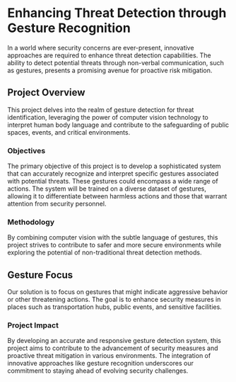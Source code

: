 # Enhancing Threat Detection through Gesture Recognition

In a world where security concerns are ever-present, innovative approaches are required to enhance threat detection capabilities. The ability to detect potential threats through non-verbal communication, such as gestures, presents a promising avenue for proactive risk mitigation.

## Project Overview

This project delves into the realm of gesture detection for threat identification, leveraging the power of computer vision technology to interpret human body language and contribute to the safeguarding of public spaces, events, and critical environments.

### Objectives

The primary objective of this project is to develop a sophisticated system that can accurately recognize and interpret specific gestures associated with potential threats. These gestures could encompass a wide range of actions. The system will be trained on a diverse dataset of gestures, allowing it to differentiate between harmless actions and those that warrant attention from security personnel.

### Methodology

By combining computer vision with the subtle language of gestures, this project strives to contribute to safer and more secure environments while exploring the potential of non-traditional threat detection methods.

## Gesture Focus

Our solution is to focus on gestures that might indicate aggressive behavior or other threatening actions. The goal is to enhance security measures in places such as transportation hubs, public events, and sensitive facilities.

### Project Impact

By developing an accurate and responsive gesture detection system, this project aims to contribute to the advancement of security measures and proactive threat mitigation in various environments. The integration of innovative approaches like gesture recognition underscores our commitment to staying ahead of evolving security challenges.

